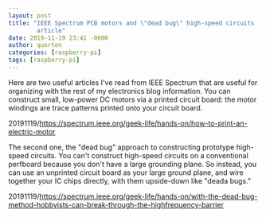 ```yaml
---
layout: post
title: "IEEE Spectrum PCB motors and \"dead bug\" high-speed circuits
        article"
date: 2019-11-19 23:41 -0600
author: quorten
categories: [raspberry-pi]
tags: [raspberry-pi]
---
```


Here are two useful articles I've read from IEEE Spectrum that are
useful for organizing with the rest of my electronics blog
information.  You can construct small, low-power DC motors via a
printed circuit board: the motor windings are trace patterns printed
onto your circuit board.

20191119/https://spectrum.ieee.org/geek-life/hands-on/how-to-print-an-electric-motor

The second one, the "dead bug" approach to constructing prototype
high-speed circuits.  You can't construct high-speed circuits on a
conventional perfboard because you don't have a large grounding plane.
So instead, you can use an unprinted circuit board as your large
ground plane, and wire together your IC chips directly, with them
upside-down like "deada bugs."

20191119/https://spectrum.ieee.org/geek-life/hands-on/with-the-dead-bug-method-hobbyists-can-break-through-the-highfrequency-barrier

